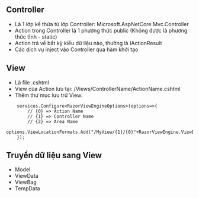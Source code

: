 ## Controller
- Là 1 lớp kế thừa từ lớp Controller: Microsoft.AspNetCore.Mvc.Controller
- Action trong Controller là 1 phương thức public (Không được là phương thức tĩnh - static)
- Action trả về bất kỳ kiểu dữ liệu nào, thường là IActionResult
- Các dịch vụ inject vào Controller qua hàm khởi tạo
## View
- Là file .cshtml
- View của Action lưu tại: /Views/ControllerName/ActionName.cshtml
- Thêm thư mục lưu trữ View:
```
    services.Configure<RazorViewEngineOptions>(options=>{
        // {0} => Action Name
        // {1} => Controller Name 
        // {2} => Area Name
        options.ViewLocationFormats.Add("/MyView/{1}/{0}"+RazorViewEngine.ViewExtension);
    });
```
## Truyền dữ liệu sang View
- Model
- ViewData
- ViewBag
- TempData